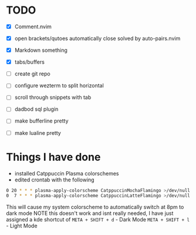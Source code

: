 # TODO
- [x] Comment.nvim
- [x] open brackets/qutoes automatically close solved by auto-pairs.nvim
- [x] Markdown something
- [x] tabs/buffers
- [ ] create git repo
- [ ] configure wezterm to split horizontal
- [ ] scroll through snippets with tab
- [ ] dadbod sql plugin
- [ ] make bufferline pretty
- [ ] make lualine pretty



# Things I have done
- installed Catppuccin Plasma colorschemes
- edited crontab with the following
```bash
0 20 * * * plasma-apply-colorscheme CatppuccinMochaFlamingo >/dev/null 2>&1
0  7 * * * plasma-apply-colorscheme CatppuccinLatteFlamingo >/dev/null 2>&1
```
This will cause my system colorscheme to automatically switch at 8pm to dark mode 
NOTE this doesn't work and isnt really needed, I have just assigned a kde shortcut of 
`META + SHIFT + d` - Dark Mode
`META + SHIFT + l` - Light Mode

